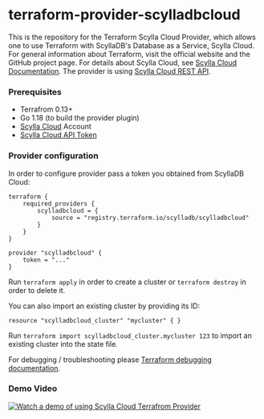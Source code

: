 terraform-provider-scylladbcloud
================================

This is the repository for the Terraform Scylla Cloud Provider, which allows one to use Terraform with ScyllaDB's Database as a Service, Scylla Cloud. For general information about Terraform, visit the official website and the GitHub project page. For details about Scylla Cloud, see [Scylla Cloud Documentation](https://cloud.docs.scylladb.com).
The provider is using [Scylla Cloud REST API](https://cloud.docs.scylladb.com/stable/api-docs/api-get-started.html).


### Prerequisites

* Terrafrom 0.13+
* Go 1.18 (to build the provider plugin)
* [Scylla Cloud](https://cloud.scylladb.com/) Account
* [Scylla Cloud API Token](https://cloud.docs.scylladb.com/stable/api-docs/api-get-started.html#obtaining-an-api-key-beta)

### Provider configuration

In order to configure provider pass a token you obtained from ScyllaDB Cloud:

```
terraform {
	required_providers {
		scylladbcloud = {
			source = "registry.terraform.io/scylladb/scylladbcloud"
		}
	}
}

provider "scylladbcloud" {
	token = "..."
}
```

Run `terraform apply` in order to create a cluster or `terraform destroy` in order to delete it.

You can also import an existing cluster by providing its ID:

```
resource "scylladbcloud_cluster" "mycluster" { }
```

Run `terraform import scylladbcloud_cluster.mycluster 123` to import an existing cluster into the state file.

For debugging / troubleshooting please [Terraform debugging documentation](https://developer.hashicorp.com/terraform/internals/debugging).


### Demo Video

[![Watch a demo of using Scylla Cloud Terrafrom Provider](https://img.youtube.com/vi/ccsACgHHDYo/hqdefault.jpg)](https://www.youtube.com/embed/ccsACgHHDYo)
